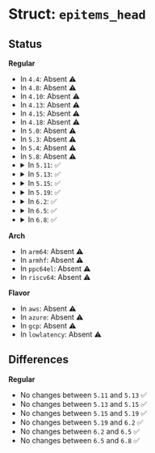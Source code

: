 # Struct: <code>epitems_head</code>

## Status
<b>Regular</b>
<ul>
<li>
In <code>4.4</code>: Absent ⚠️
</li>
<li>
In <code>4.8</code>: Absent ⚠️
</li>
<li>
In <code>4.10</code>: Absent ⚠️
</li>
<li>
In <code>4.13</code>: Absent ⚠️
</li>
<li>
In <code>4.15</code>: Absent ⚠️
</li>
<li>
In <code>4.18</code>: Absent ⚠️
</li>
<li>
In <code>5.0</code>: Absent ⚠️
</li>
<li>
In <code>5.3</code>: Absent ⚠️
</li>
<li>
In <code>5.4</code>: Absent ⚠️
</li>
<li>
In <code>5.8</code>: Absent ⚠️
</li>
<li>
<details>
<summary>In <code>5.11</code>: ✅</summary>

```c
struct epitems_head {
    struct hlist_head epitems;
    struct epitems_head *next;
};
```
</details>
</li>
<li>
<details>
<summary>In <code>5.13</code>: ✅</summary>

```c
struct epitems_head {
    struct hlist_head epitems;
    struct epitems_head *next;
};
```
</details>
</li>
<li>
<details>
<summary>In <code>5.15</code>: ✅</summary>

```c
struct epitems_head {
    struct hlist_head epitems;
    struct epitems_head *next;
};
```
</details>
</li>
<li>
<details>
<summary>In <code>5.19</code>: ✅</summary>

```c
struct epitems_head {
    struct hlist_head epitems;
    struct epitems_head *next;
};
```
</details>
</li>
<li>
<details>
<summary>In <code>6.2</code>: ✅</summary>

```c
struct epitems_head {
    struct hlist_head epitems;
    struct epitems_head *next;
};
```
</details>
</li>
<li>
<details>
<summary>In <code>6.5</code>: ✅</summary>

```c
struct epitems_head {
    struct hlist_head epitems;
    struct epitems_head *next;
};
```
</details>
</li>
<li>
<details>
<summary>In <code>6.8</code>: ✅</summary>

```c
struct epitems_head {
    struct hlist_head epitems;
    struct epitems_head *next;
};
```
</details>
</li>
</ul>
<b>Arch</b>
<ul>
<li>
In <code>arm64</code>: Absent ⚠️
</li>
<li>
In <code>armhf</code>: Absent ⚠️
</li>
<li>
In <code>ppc64el</code>: Absent ⚠️
</li>
<li>
In <code>riscv64</code>: Absent ⚠️
</li>
</ul>
<b>Flavor</b>
<ul>
<li>
In <code>aws</code>: Absent ⚠️
</li>
<li>
In <code>azure</code>: Absent ⚠️
</li>
<li>
In <code>gcp</code>: Absent ⚠️
</li>
<li>
In <code>lowlatency</code>: Absent ⚠️
</li>
</ul>

## Differences
<b>Regular</b>
<ul>
<li>
No changes between <code>5.11</code> and <code>5.13</code> ✅
</li>
<li>
No changes between <code>5.13</code> and <code>5.15</code> ✅
</li>
<li>
No changes between <code>5.15</code> and <code>5.19</code> ✅
</li>
<li>
No changes between <code>5.19</code> and <code>6.2</code> ✅
</li>
<li>
No changes between <code>6.2</code> and <code>6.5</code> ✅
</li>
<li>
No changes between <code>6.5</code> and <code>6.8</code> ✅
</li>
</ul>
